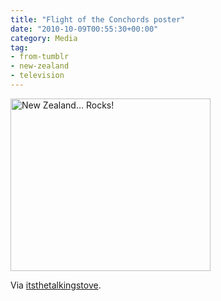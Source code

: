 ```yaml
---
title: "Flight of the Conchords poster"
date: "2010-10-09T00:55:30+00:00"
category: Media
tag:
- from-tumblr
- new-zealand
- television
---
```

<p><img src="https://rubenerd.com/files/museum/tumblr_l9dt5cmM681qcatbqo1.jpg" alt="New Zealand... Rocks!" srcset="https://rubenerd.com/files/museum/tumblr_l9dt5cmM681qcatbqo1.jpg 1x, https://rubenerd.com/files/museum/tumblr_l9dt5cmM681qcatbqo1@2x.jpg 2x" style="width:320px; height:276px;" /></p>

Via [itsthetalkingstove](https://itsthetalkingstove.tumblr.com/post/1195496958).
